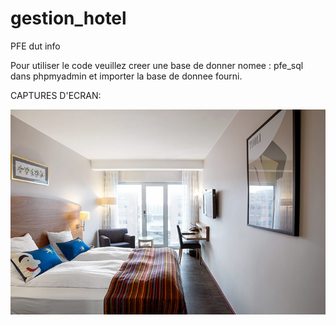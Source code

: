 # gestion_hotel
PFE dut info


Pour utiliser le code veuillez creer une base de donner nomee : pfe_sql dans phpmyadmin et importer 
la base de donnee fourni.


CAPTURES D'ECRAN:

![alt text](https://github.com/H-Saad/gestion_hotel/blob/main/assets/img/chambres/1.jpg?raw=true)
